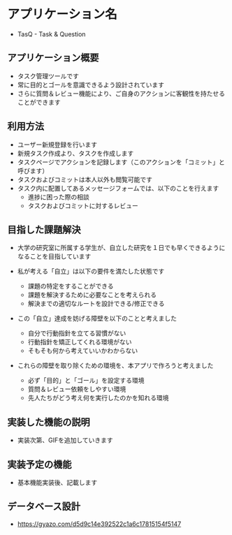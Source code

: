 # アプリケーション名

- TasQ - Task & Question

## アプリケーション概要

- タスク管理ツールです
- 常に目的とゴールを意識できるよう設計されています
- さらに質問＆レビュー機能により、ご自身のアクションに客観性を持たせることができます

## 利用方法

- ユーザー新規登録を行います
- 新規タスク作成より、タスクを作成します
- タスクページでアクションを記録します（このアクションを「コミット」と呼びます）
- タスクおよびコミットは本人以外も閲覧可能です
- タスク内に配置してあるメッセージフォームでは、以下のことを行えます
    - 進捗に困った際の相談
    - タスクおよびコミットに対するレビュー

## 目指した課題解決

- 大学の研究室に所属する学生が、自立した研究を１日でも早くできるようになることを目指しています

- 私が考える「自立」は以下の要件を満たした状態です
    - 課題の特定をすることができる
    - 課題を解決するために必要なことを考えられる
    - 解決までの適切なルートを設計できる/修正できる

- この「自立」達成を妨げる障壁を以下のことと考えました
    - 自分で行動指針を立てる習慣がない
    - 行動指針を矯正してくれる環境がない
    - そもそも何から考えていいかわからない

- これらの障壁を取り除くための環境を、本アプリで作ろうと考えました
    - 必ず「目的」と「ゴール」を設定する環境
    - 質問＆レビュー依頼をしやすい環境
    - 先人たちがどう考え何を実行したのかを知れる環境

## 実装した機能の説明

- 実装次第、GIFを追加していきます

## 実装予定の機能

- 基本機能実装後、記載します

## データベース設計

- https://gyazo.com/d5d9c14e392522c1a6c17815154f5147
